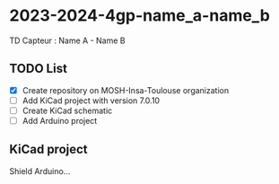 # 2023-2024-4gp-name_a-name_b

TD Capteur : Name A - Name B

## TODO List

- [x] Create repository on MOSH-Insa-Toulouse organization
- [ ] Add KiCad project with version 7.0.10
- [ ] Create KiCad schematic
- [ ] Add Arduino project

## KiCad project

Shield Arduino...
